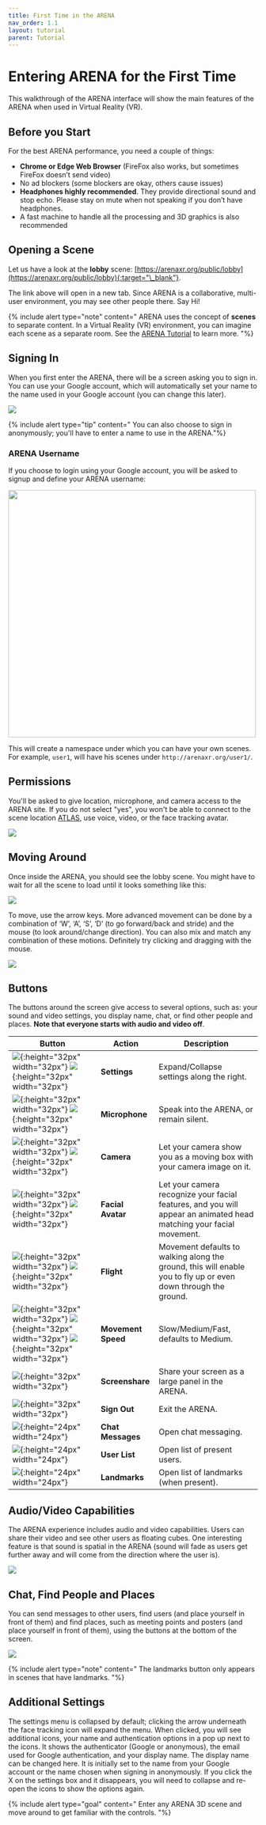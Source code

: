 ```yaml
---
title: First Time in the ARENA
nav_order: 1.1
layout: tutorial
parent: Tutorial
---
```


# Entering ARENA for the First Time

This walkthrough of the ARENA interface will show the main features of the ARENA when used in Virtual Reality (VR).

## Before you Start

For the best ARENA performance, you need a couple of things:
- **Chrome or Edge Web Browser** (FireFox also works, but sometimes FireFox doesn’t send video)
- No ad blockers (some blockers are okay, others cause issues)
- **Headphones highly recommended**. They provide directional sound and stop echo. Please stay on mute when not speaking if you don’t have headphones.
- A fast machine to handle all the processing and 3D graphics is also recommended

## Opening a Scene

Let us have a look at the **lobby** scene: [https://arenaxr.org/public/lobby](https://arenaxr.org/public/lobby){:target="\_blank"}.

The link above will open in a new tab. Since ARENA is a collaborative, multi-user environment, you may see other people there. Say Hi!

{% include alert type="note" content="
ARENA uses the concept of **scenes** to separate content. In a Virtual Reality (VR) environment, you can imagine each scene as a separate room.
See the [ARENA Tutorial](/content/overview/#arena-scene) to learn more.
"%}

## Signing In

When you first enter the ARENA, there will be a screen asking you to sign in. You can use your Google account, which will automatically set your name to the name used in your Google account (you can change this later).

![](/assets/img/overview/userguide/a1.jpg)

{% include alert type="tip" content="
You can also choose to sign in anonymously; you'll have to enter a name to use in the ARENA."%}

### ARENA Username

If you choose to login using your Google account, you will be asked to signup and define your ARENA username:

<img src="/assets/img/overview/signup.png" width="500"/>

This will create a namespace under which you can have your own scenes. For example, ```user1```, will have his scenes under ```http://arenaxr.org/user1/```.

## Permissions

You'll be asked to give location, microphone, and camera access to the ARENA site. If you do not select "yes", you won't be able to connect to the scene location [ATLAS](https://github.com/arenaxr/ATLAS), use voice, video, or the face tracking avatar.

![](/assets/img/overview/userguide/a3.png)

## Moving Around

Once inside the ARENA, you should see the lobby scene. You might have to wait for all the scene to load until it looks something like this:

![](/assets/img/overview/userguide/a4.png)

To move, use the arrow keys. More advanced movement can be done by a combination of ‘W’, ‘A’, ‘S’, ‘D’ (to go forward/back and stride) and the mouse (to look around/change direction).  You can also mix and match any combination of these motions.  Definitely try clicking and dragging with the mouse.

![](/assets/img/overview/userguide/m1.png)

## Buttons

The buttons around the screen give access to several options, such as: your sound and video settings, you display name, chat, or find other people and places. **Note that everyone starts with audio and video off**.

| Button                                                                                                                                                                                                           | Action             | Description                                                                                                         |
| ---------------------------------------------------------------------------------------------------------------------------------------------------------------------------------------------------------------- | ------------------ | ------------------------------------------------------------------------------------------------------------------- |
| ![](/assets/img/icons/down-arrow.png){:height="32px" width="32px"} ![](/assets/img/icons/up-arrow.png){:height="32px" width="32px"}                                                                                    | **Settings**       | Expand/Collapse settings along the right.                                                                           |
| ![](/assets/img/icons/audio-on.png){:height="32px" width="32px"} ![](/assets/img/icons/audio-off.png){:height="32px" width="32px"}                                                                           | **Microphone**     | Speak into the ARENA, or remain silent.                                                                             |
| ![](/assets/img/icons/video-on.png){:height="32px" width="32px"} ![](/assets/img/icons/video-off.png){:height="32px" width="32px"}                                                                           | **Camera**         | Let your camera show you as a moving box with your camera image on it.                                              |
| ![](/assets/img/icons/avatar-on.png){:height="32px" width="32px"} ![](/assets/img/icons/avatar-off.png){:height="32px" width="32px"}                                                                       | **Facial Avatar**  | Let your camera recognize your facial features, and you will appear an animated head matching your facial movement. |
| ![](/assets/img/icons/flying-on.png){:height="32px" width="32px"} ![](/assets/img/icons/flying-off.png){:height="32px" width="32px"}                                                                         | **Flight**         | Movement defaults to walking along the ground, this will enable you to fly up or even down through the ground.      |
| ![](/assets/img/icons/speed-slow.png){:height="32px" width="32px"} ![](/assets/img/icons/speed-medium.png){:height="32px" width="32px"} ![](/assets/img/icons/speed-fast.png){:height="32px" width="32px"} | **Movement Speed** | Slow/Medium/Fast, defaults to Medium.                                                                               |
| ![](/assets/img/icons/screen-on.png){:height="32px" width="32px"}                                                                                                                                              | **Screenshare**    | Share your screen as a large panel in the ARENA.                                                                    |
| ![](/assets/img/icons/logout.png){:height="32px" width="32px"}                                                                                                                                                 | **Sign Out**       | Exit the ARENA.                                                                                                     |
| ![](/assets/img/icons/message.png){:height="24px" width="24px"}                                                                                                                                                   | **Chat Messages**  | Open chat messaging.                                                                                                |
| ![](/assets/img/icons/users.png){:height="24px" width="24px"}                                                                                                                                              | **User List**      | Open list of present users.                                                                                         |
| ![](/assets/img/icons/landmarks.png){:height="24px" width="24px"}                                                                                                                                              | **Landmarks**      | Open list of landmarks (when present).                                                                                         |

## Audio/Video Capabilities
The ARENA experience includes audio and video capabilities. Users can share their video and see other users as floating cubes. One interesting feature is that sound is spatial in the ARENA (sound will fade as users get further away and will come from the direction where the user is).

![](/assets/img/overview/userguide/a6.png)

## Chat, Find People and Places
You can send messages to other users, find users (and place yourself in front of them) and find places, such as meeting points and posters (and place yourself in front of them), using the buttons at the bottom of the screen.

![](/assets/img/overview/userguide/a5.png)

{% include alert type="note" content="
The landmarks button only appears in scenes that have landmarks.
"%}

## Additional Settings

The settings menu is collapsed by default; clicking the arrow underneath the face tracking icon will expand the menu. When clicked, you will see additional icons, your name and authentication options in a pop up next to the icons. It shows the authenticator (Google or anonymous), the email used for Google authentication, and your display name. The display name can be changed here. It is initially set to the name from your Google account or the name chosen when signing in anonymously. If you click the X on the settings box and it disappears, you will need to collapse and re-open the icons to show the options again.

{% include alert type="goal" content="
Enter any ARENA 3D scene and move around to get familiar with the controls.
"%}
